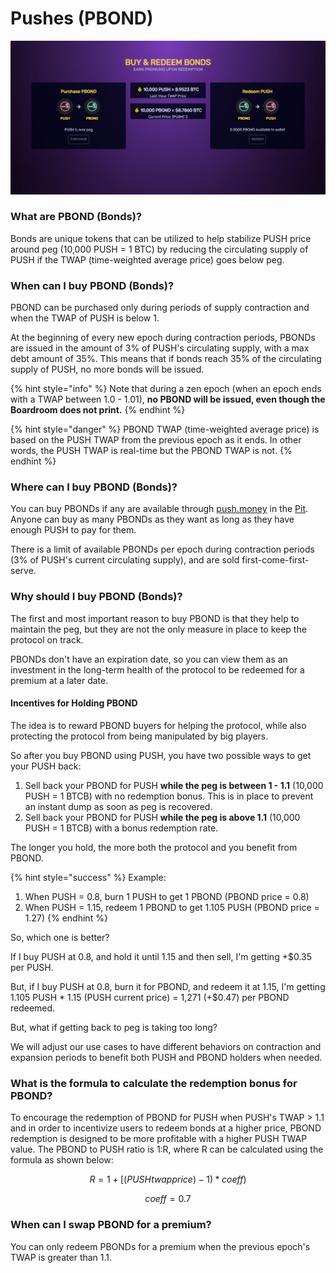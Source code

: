 # Pushes (PBOND)

![The "Pit", where you can interact with the protocol's bonding mechanism](../.gitbook/assets/Pushes.png)

### What are PBOND (Bonds)?

Bonds are unique tokens that can be utilized to help stabilize PUSH price around peg (10,000 PUSH = 1 BTC) by reducing the circulating supply of PUSH if the TWAP (time-weighted average price) goes below peg.

### When can I buy PBOND (Bonds)?

PBOND can be purchased only during periods of supply contraction and when the TWAP of PUSH is below 1.

At the beginning of every new epoch during contraction periods, PBONDs are issued in the amount of 3% of PUSH's circulating supply, with a max debt amount of 35%. This means that if bonds reach 35% of the circulating supply of PUSH, no more bonds will be issued.

{% hint style="info" %}
Note that during a zen epoch (when an epoch ends with a TWAP between 1.0 - 1.01), **no PBOND will be issued, even though the Boardroom does not print.**
{% endhint %}

{% hint style="danger" %}
PBOND TWAP (time-weighted average price) is based on the PUSH TWAP from the previous epoch as it ends. In other words, the PUSH TWAP is real-time but the PBOND TWAP is not.
{% endhint %}

### Where can I buy PBOND (Bonds)?

You can buy PBONDs if any are available through [push.money](https://app.bomb.money/bond) in the [Pit](https://app.bomb.money/bond). Anyone can buy as many PBONDs as they want as long as they have enough PUSH to pay for them.

There is a limit of available PBONDs per epoch during contraction periods (3% of PUSH's current circulating supply), and are sold first-come-first-serve.

### Why should I buy PBOND (Bonds)?

The first and most important reason to buy PBOND is that they help to maintain the peg, but they are not the only measure in place to keep the protocol on track.

PBONDs don't have an expiration date, so you can view them as an investment in the long-term health of the protocol to be redeemed for a premium at a later date.

#### Incentives for Holding PBOND

The idea is to reward PBOND buyers for helping the protocol, while also protecting the protocol from being manipulated by big players.

So after you buy PBOND using PUSH, you have two possible ways to get your PUSH back:

1. Sell back your PBOND for PUSH **while the peg is between 1 - 1.1** (10,000 PUSH = 1 BTCB) with no redemption bonus. This is in place to prevent an instant dump as soon as peg is recovered.
2. Sell back your PBOND for PUSH **while the peg is above 1.1** (10,000 PUSH = 1 BTCB) with a bonus redemption rate.

The longer you hold, the more both the protocol and you benefit from PBOND.

{% hint style="success" %}
Example:

1. When PUSH = 0.8, burn 1 PUSH to get 1 PBOND (PBOND price = 0.8)
2. When PUSH = 1.15, redeem 1 PBOND to get 1.105 PUSH (PBOND price = 1.27)
{% endhint %}

So, which one is better?

If I buy PUSH at 0.8, and hold it until 1.15 and then sell, I'm getting +$0.35 per PUSH.

But, if I buy PUSH at 0.8, burn it for PBOND, and redeem it at 1.15, I'm getting 1.105 PUSH \* 1.15 (PUSH current price) = 1,271 (+$0.47) per PBOND redeemed.

But, what if getting back to peg is taking too long?

We will adjust our use cases to have different behaviors on contraction and expansion periods to benefit both PUSH and PBOND holders when needed.

### What is the formula to calculate the redemption bonus for PBOND?

To encourage the redemption of PBOND for PUSH when PUSH's TWAP > 1.1 and in order to incentivize users to redeem bonds at a higher price, PBOND redemption is designed to be more profitable with a higher PUSH TWAP value. The PBOND to PUSH ratio is 1:R, where R can be calculated using the formula as shown below:

$$
R=1+[(PUSHtwapprice)-1)*coeff)
$$

$$
coeff = 0.7
$$

### When can I swap PBOND for a premium?

You can only redeem PBONDs for a premium when the previous epoch's TWAP is greater than 1.1.
